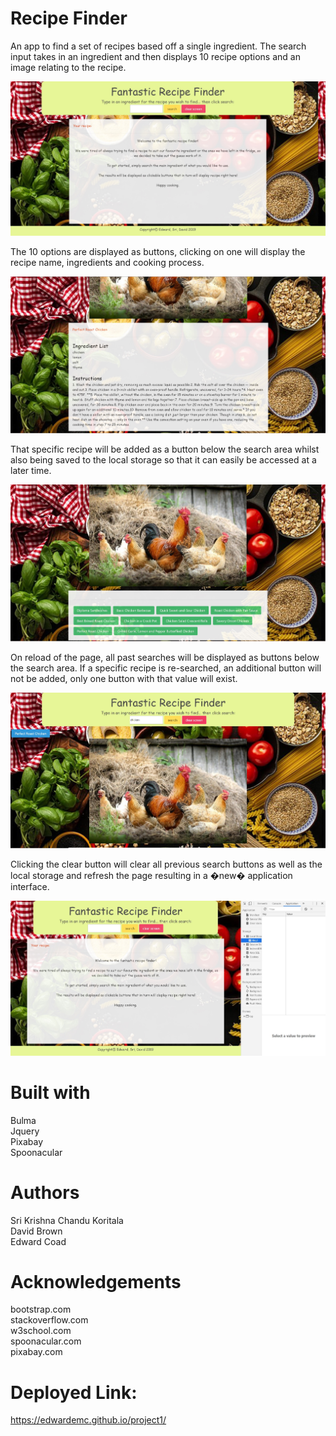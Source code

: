 # Recipe Finder

An app to find a set of recipes based off a single ingredient. The search input takes in an ingredient and then displays 10 recipe options and an image relating to the recipe. 

![Landing Page](/assets/images/screenShots/landingPage.jpg?raw=true "Landing Page") 

The 10 options are displayed as buttons, clicking on one will display the recipe name, ingredients and cooking process. 

![Recipe Display](/assets/images/screenShots/recipeDisplay.jpg?raw=true "Recipe Display") 

That specific recipe will be added as a button below the search area whilst also being saved to the local storage so that it can easily be accessed at a later time.

![Recipe Buttons](/assets/images/screenShots/recipeButtons.jpg?raw=true "Recipe Buttons") 

On reload of the page, all past searches will be displayed as buttons below the search area. If a specific recipe is re-searched, an additional button will not be added, only one button with that value will exist.

![Buttons](/assets/images/screenShots/buttons.jpg?raw=true "Buttons") 

Clicking the clear button will clear all previous search buttons as well as the local storage and refresh the page resulting in a �new� application interface.

![Clear](/assets/images/screenShots/clear.jpg?raw=true "Clear") 

# Built with

Bulma\
Jquery\
Pixabay\
Spoonacular

# Authors 

Sri Krishna Chandu Koritala\
David Brown\
Edward Coad

# Acknowledgements

bootstrap.com\
stackoverflow.com\
w3school.com\
spoonacular.com\
pixabay.com

# Deployed Link:
https://edwardemc.github.io/project1/
